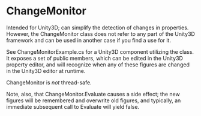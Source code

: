 # ChangeMonitor
Intended for Unity3D; can simplify the detection of changes in properties. However, the ChangeMonitor class does not refer to any part of the Unity3D framework and can be used in another case if you find a use for it.

See ChangeMonitorExample.cs for a Unity3D component utilizing the class. It exposes a set of public members, which can be edited in the Unity3D property editor, and will recognize when any of these figures are changed in the Unity3D editor at runtime.

ChangeMonitor is *not* thread-safe.

Note, also, that ChangeMonitor.Evaluate causes a side effect; the new figures will be remembered and overwrite old figures, and typically, an immediate subsequent call to Evaluate will yield false.